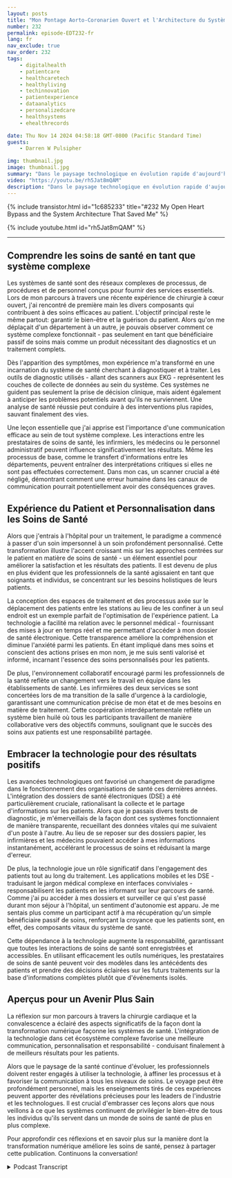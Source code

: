 ```yaml
---
layout: posts
title: "Mon Pontage Aorto-Coronarien Ouvert et l'Architecture du Système Qui M'a Sauvé"
number: 232
permalink: episode-EDT232-fr
lang: fr
nav_exclude: true
nav_order: 232
tags:
    - digitalhealth
    - patientcare
    - healthcaretech
    - healthyliving
    - techinnovation
    - patientexperience
    - dataanalytics
    - personalizedcare
    - healthsystems
    - ehealthrecords

date: Thu Nov 14 2024 04:58:18 GMT-0800 (Pacific Standard Time)
guests:
    - Darren W Pulsipher

img: thumbnail.jpg
image: thumbnail.jpg
summary: "Dans le paysage technologique en évolution rapide d'aujourd'hui, même les expériences personnelles peuvent révéler des informations transformationnelles sur les systèmes et les processus. Ceci est mon histoire sur l'expérience traumatisante de la chirurgie à cœur ouvert, qui démontre comment les leçons de la transformation numérique concernant les données, la communication et les soins aux patients s'appliquent dans des scénarios réels, en particulier dans le domaine de la santé."
video: "https://youtu.be/rh5Jat8mQAM"
description: "Dans le paysage technologique en évolution rapide d'aujourd'hui, même les expériences personnelles peuvent révéler des informations transformationnelles sur les systèmes et les processus. Ceci est mon histoire sur l'expérience traumatisante de la chirurgie à cœur ouvert, qui démontre comment les leçons de la transformation numérique concernant les données, la communication et les soins aux patients s'appliquent dans des scénarios réels, en particulier dans le domaine de la santé."
---
```


<div>
{% include transistor.html id="1c685233" title="#232 My Open Heart Bypass and the System Architecture That Saved Me" %}

{% include youtube.html id="rh5Jat8mQAM" %}
</div>

---

## Comprendre les soins de santé en tant que système complexe

Les systèmes de santé sont des réseaux complexes de processus, de procédures et de personnel conçus pour fournir des services essentiels. Lors de mon parcours à travers une récente expérience de chirurgie à cœur ouvert, j'ai rencontré de première main les divers composants qui contribuent à des soins efficaces au patient. L'objectif principal reste le même partout: garantir le bien-être et la guérison du patient. Alors qu'on me déplaçait d'un département à un autre, je pouvais observer comment ce système complexe fonctionnait - pas seulement en tant que bénéficiaire passif de soins mais comme un produit nécessitant des diagnostics et un traitement complets.

Dès l'apparition des symptômes, mon expérience m'a transformé en une incarnation du système de santé cherchant à diagnostiquer et à traiter. Les outils de diagnostic utilisés - allant des scanners aux EKG - représentent les couches de collecte de données au sein du système. Ces systèmes ne guident pas seulement la prise de décision clinique, mais aident également à anticiper les problèmes potentiels avant qu'ils ne surviennent. Une analyse de santé réussie peut conduire à des interventions plus rapides, sauvant finalement des vies.

Une leçon essentielle que j'ai apprise est l'importance d'une communication efficace au sein de tout système complexe. Les interactions entre les prestataires de soins de santé, les infirmiers, les médecins ou le personnel administratif peuvent influence significativement les résultats. Même les processus de base, comme le transfert d'informations entre les départements, peuvent entraîner des interprétations critiques si elles ne sont pas effectuées correctement. Dans mon cas, un scanner crucial a été négligé, démontrant comment une erreur humaine dans les canaux de communication pourrait potentiellement avoir des conséquences graves.

## Expérience du Patient et Personnalisation dans les Soins de Santé

Alors que j'entrais à l'hôpital pour un traitement, le paradigme a commencé à passer d'un soin impersonnel à un soin profondément personnalisé. Cette transformation illustre l'accent croissant mis sur les approches centrées sur le patient en matière de soins de santé - un élément essentiel pour améliorer la satisfaction et les résultats des patients. Il est devenu de plus en plus évident que les professionnels de la santé agissaient en tant que soignants et individus, se concentrant sur les besoins holistiques de leurs patients.

La conception des espaces de traitement et des processus axée sur le déplacement des patients entre les stations au lieu de les confiner à un seul endroit est un exemple parfait de l'optimisation de l'expérience patient. La technologie a facilité ma relation avec le personnel médical - fournissant des mises à jour en temps réel et me permettant d'accéder à mon dossier de santé électronique. Cette transparence améliore la compréhension et diminue l'anxiété parmi les patients. En étant impliqué dans mes soins et conscient des actions prises en mon nom, je me suis senti valorisé et informé, incarnant l'essence des soins personnalisés pour les patients.

De plus, l'environnement collaboratif encouragé parmi les professionnels de la santé reflète un changement vers le travail en équipe dans les établissements de santé. Les infirmières des deux services se sont concertées lors de ma transition de la salle d'urgence à la cardiologie, garantissant une communication précise de mon état et de mes besoins en matière de traitement. Cette coopération interdépartementale reflète un système bien huilé où tous les participants travaillent de manière collaborative vers des objectifs communs, soulignant que le succès des soins aux patients est une responsabilité partagée.

## Embracer la technologie pour des résultats positifs

Les avancées technologiques ont favorisé un changement de paradigme dans le fonctionnement des organisations de santé ces dernières années. L'intégration des dossiers de santé électroniques (DSE) a été particulièrement cruciale, rationalisant la collecte et le partage d'informations sur les patients. Alors que je passais divers tests de diagnostic, je m'émerveillais de la façon dont ces systèmes fonctionnaient de manière transparente, recueillant des données vitales qui me suivaient d'un poste à l'autre. Au lieu de se reposer sur des dossiers papier, les infirmières et les médecins pouvaient accéder à mes informations instantanément, accélérant le processus de soins et réduisant la marge d'erreur.

De plus, la technologie joue un rôle significatif dans l'engagement des patients tout au long du traitement. Les applications mobiles et les DSE - traduisant le jargon médical complexe en interfaces conviviales - responsabilisent les patients en les informant sur leur parcours de santé. Comme j'ai pu accéder à mes dossiers et surveiller ce qui s'est passé durant mon séjour à l'hôpital, un sentiment d'autonomie est apparu. Je me sentais plus comme un participant actif à ma récupération qu'un simple bénéficiaire passif de soins, renforçant la croyance que les patients sont, en effet, des composants vitaux du système de santé.

Cette dépendance à la technologie augmente la responsabilité, garantissant que toutes les interactions de soins de santé sont enregistrées et accessibles. En utilisant efficacement les outils numériques, les prestataires de soins de santé peuvent voir des modèles dans les antécédents des patients et prendre des décisions éclairées sur les futurs traitements sur la base d'informations complètes plutôt que d'événements isolés.

## Aperçus pour un Avenir Plus Sain

La réflexion sur mon parcours à travers la chirurgie cardiaque et la convalescence a éclairé des aspects significatifs de la façon dont la transformation numérique façonne les systèmes de santé. L'intégration de la technologie dans cet écosystème complexe favorise une meilleure communication, personnalisation et responsabilité - conduisant finalement à de meilleurs résultats pour les patients.

Alors que le paysage de la santé continue d'évoluer, les professionnels doivent rester engagés à utiliser la technologie, à affiner les processus et à favoriser la communication à tous les niveaux de soins. Le voyage peut être profondément personnel, mais les enseignements tirés de ces expériences peuvent apporter des révélations précieuses pour les leaders de l'industrie et les technologues. Il est crucial d'embrasser ces leçons alors que nous veillons à ce que les systèmes continuent de privilégier le bien-être de tous les individus qu'ils servent dans un monde de soins de santé de plus en plus complexe.

Pour approfondir ces réflexions et en savoir plus sur la manière dont la transformation numérique améliore les soins de santé, pensez à partager cette publication. Continuons la conversation!



<details>
<summary> Podcast Transcript </summary>

<p></p>

</details>
